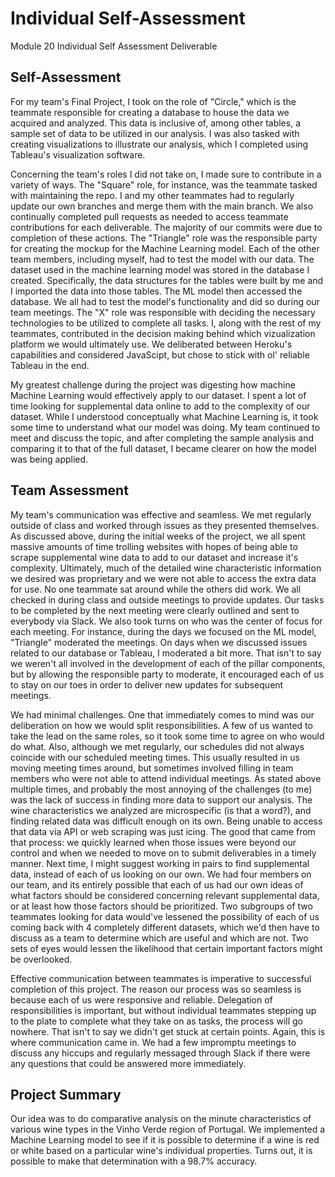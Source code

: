 # Individual Self-Assessment
Module 20 Individual Self Assessment Deliverable

## Self-Assessment
For my team's Final Project, I took on the role of "Circle," which is the teammate responsible for creating a database to house the data we acquired and analyzed. This data is inclusive of, among other tables, a sample set of data to be utilized in our analysis. I was also tasked with creating visualizations to illustrate our analysis, which I completed using Tableau's visualization software.

Concerning the team's roles I did not take on, I made sure to contribute in a variety of ways. The "Square" role, for instance, was the teammate tasked with maintaining the repo. I and my other teammates had to regularly update our own branches and merge them with the main branch. We also continually completed pull requests as needed to access teammate contributions for each deliverable. The majority of our commits were due to completion of these actions. The "Triangle" role was the responsible party for creating the mockup for the Machine Learning model. Each of the other team members, including myself, had to test the model with our data. The dataset used in the machine learning model was stored in the database I created. Specifically, the data structures for the tables were built by me and I imported the data into those tables. The ML model then accessed the database. We all had to test the model's functionality and did so during our team meetings. The "X" role was responsible with deciding the necessary technologies to be utilized to complete all tasks. I, along with the rest of my teammates, contributed in the decision making behind which vizualization platform we would ultimately use. We deliberated between Heroku's capabilities and considered JavaScipt, but chose to stick with ol' reliable Tableau in the end.

My greatest challenge during the project was digesting how machine Machine Learning would effectively apply to our dataset. I spent a lot of time looking for supplemental data online to add to the complexity of our dataset. While I understood conceptually what Machine Learning is, it took some time to understand what our model was doing. My team continued to meet and discuss the topic, and after completing the sample analysis and comparing it to that of the full dataset, I became clearer on how the model was being applied.

## Team Assessment
My team's communication was effective and seamless. We met regularly outside of class and worked through issues as they presented themselves. As discussed above, during the initial weeks of the project, we all spent massive amounts of time trolling websites with hopes of being able to scrape supplemental wine data to add to our dataset and increase it's complexity. Ultimately, much of the detailed wine characteristic information we desired was proprietary and we were not able to access the extra data for use. No one teammate sat around while the others did work. We all checked in during class and outside meetings to provide updates. Our tasks to be completed by the next meeting were clearly outlined and sent to everybody via Slack. We also took turns on who was the center of focus for each meeting. For instance, during the days we focused on the ML model, "Triangle" moderated the meetings. On days when we discussed issues related to our database or Tableau, I moderated a bit more. That isn't to say we weren't all involved in the development of each of the pillar components, but by allowing the responsible party to moderate, it encouraged each of us to stay on our toes in order to deliver new updates for subsequent meetings. 

We had minimal challenges. One that immediately comes to mind was our deliberation on how we would split responsibilities. A few of us wanted to take the lead on the same roles, so it took some time to agree on who would do what. Also, although we met regularly, our schedules did not always coincide with our scheduled meeting times. This usually resulted in us moving meeting times around, but sometimes involved filling in team members who were not able to attend individual meetings. As stated above multiple times, and probably the most annoying of the challenges (to me) was the lack of success in finding more data to support our analysis. The wine characteristics we analyzed are microspecific (is that a word?), and finding related data was difficult enough on its own. Being unable to access that data via API or web scraping was just icing. The good that came from that process: we quickly learned when those issues were beyond our control and when we needed to move on to submit deliverables in a timely manner. Next time, I might suggest working in pairs to find supplemental data, instead of each of us looking on our own. We had four members on our team, and its entirely possible that each of us had our own ideas of what factors should be considered concerning relevant supplemental data, or at least how those factors should be prioritized. Two subgroups of two teammates looking for data would've lessened the possibility of each of us coming back with 4 completely different datasets, which we'd then have to discuss as a team to determine which are useful and which are not. Two sets of eyes would lessen the likelihood that certain important factors might be overlooked. 

Effective communication between teammates is imperative to successful completion of this project. The reason our process was so seamless is because each of us were responsive and reliable. Delegation of responsibilities is important, but without individual teammates stepping up to the plate to complete what they take on as tasks, the process will go nowhere. That isn't to say we didn't get stuck at certain points. Again, this is where communication came in. We had a few impromptu meetings to discuss any hiccups and regularly messaged through Slack if there were any questions that could be answered more immediately.

## Project Summary
Our idea was to do comparative analysis on the minute characteristics of various wine types in the Vinho Verde region of Portugal. We implemented a Machine Learning model to see if it is possible to determine if a wine is red or white based on a particular wine's individual properties. Turns out, it is possible to make that determination with a 98.7% accuracy.

